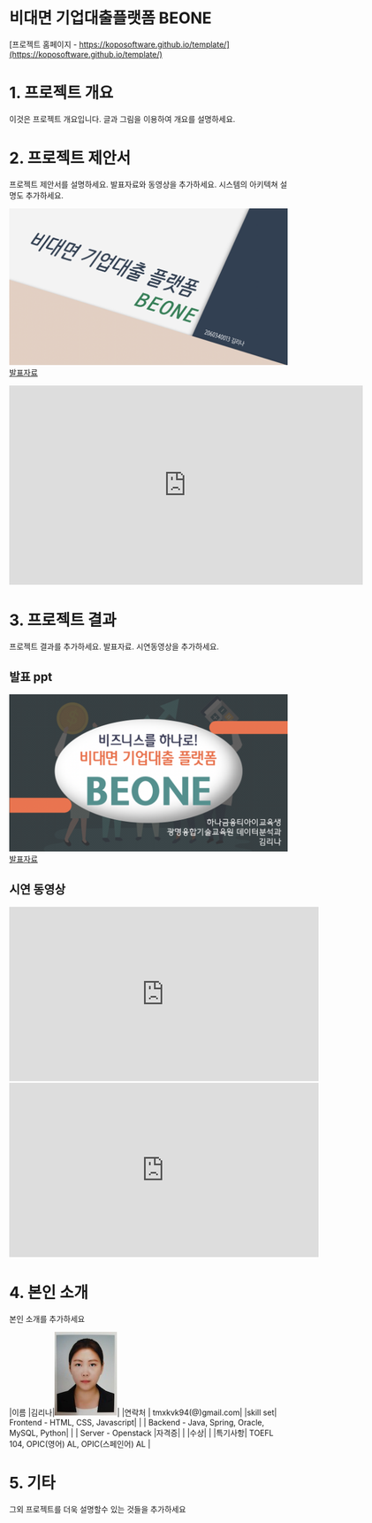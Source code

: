 # 비대면 기업대출플랫폼 BEONE

[프로젝트 홈페이지 - https://koposoftware.github.io/template/](https://koposoftware.github.io/template/)

# 1. 프로젝트 개요

이것은 프로젝트 개요입니다. 글과 그림을 이용하여 개요를 설명하세요.

# 2. 프로젝트 제안서

프로젝트 제안서를 설명하세요. 발표자료와 동영상을 추가하세요. 시스템의 아키텍쳐 설명도 추가하세요.

   <img src="제안서title.png"/>[발표자료](/제안서_발표.pdf)
   <iframe id="ytplayer" type="text/html" width="640" height="360" src="https://www.youtube.com/embed/6LxbdIjWP04" frameborder="0"></iframe>
 

# 3. 프로젝트 결과
프로젝트 결과를 추가하세요. 발표자료. 시연동영상을 추가하세요.

## 발표 ppt 
   <img src="발표자료title.png"/>[발표자료](/BEONE_git.pdf)

## 시연 동영상 
<iframe width="560" height="315" src="https://www.youtube.com/embed/MRmPn7pdGP8" frameborder="0" allow="accelerometer; autoplay; clipboard-write; encrypted-media; gyroscope; picture-in-picture" allowfullscreen></iframe>
<br>
<iframe width="560" height="315" src="https://www.youtube.com/embed/MRmPn7pdGP8" frameborder="0" allowfullscreen></iframe>

# 4. 본인 소개

본인 소개를 추가하세요
<br>

|이름 |김리나|![2060340013](/2060340013.jpg)|
|연락처 | tmxkvk94(@)gmail.com|
|skill set| Frontend - HTML, CSS, Javascript|
| | Backend - Java, Spring, Oracle, MySQL, Python|
| | Server - Openstack
|자격증|  |
|수상| |
|특기사항|  TOEFL 104, OPIC(영어) AL, OPIC(스페인어) AL |

# 5. 기타
그외 프로젝트를 더욱 설명할수 있는 것들을 추가하세요


 
